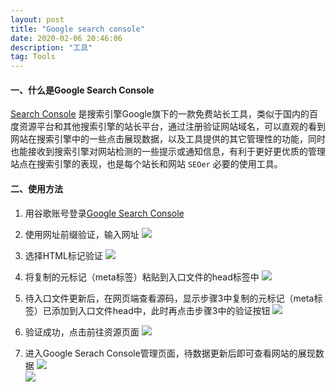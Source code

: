 ```yaml
---
layout: post
title: "Google search console"
date: 2020-02-06 20:46:06 
description: "工具"
tag: Tools
---
```

#### 一、什么是Google Search Console   

[Search Console](https://search.google.com/search-console/welcome?hl=zh-CN&utm_source=about-page) 是搜索引擎Google旗下的一款免费站长工具，类似于国内的百度资源平台和其他搜索引擎的站长平台，通过注册验证网站域名，可以直观的看到网站在搜索引擎中的一些点击展现数据，以及工具提供的其它管理性的功能，同时也能接收到搜索引擎对网站检测的一些提示或通知信息，有利于更好更优质的管理站点在搜索引擎的表现，也是每个站长和网站 ```SEOer``` 必要的使用工具。   
   
#### 二、使用方法   
1. 用谷歌账号登录[Google Search Console](https://search.google.com/search-console/welcome?hl=zh-CN&utm_source=about-page)   

2. 使用网址前缀验证，输入网址
![](https://tva1.sinaimg.cn/large/006tNbRwly1gbn075v0wqj31g90g5aah.jpg)   

3. 选择HTML标记验证
![](https://tva1.sinaimg.cn/large/006tNbRwgy1gbn0lnr8xej30gk0tu0ts.jpg)   

4. 将复制的元标记（meta标签）粘贴到入口文件的head标签中
![](https://tva1.sinaimg.cn/large/006tNbRwly1gbn0wk2ptwj31ds0s0di5.jpg)   

5. 待入口文件更新后，在网页端查看源码，显示步骤3中复制的元标记（meta标签）已添加到入口文件head中，此时再点击步骤3中的验证按钮
![](https://tva1.sinaimg.cn/large/006tNbRwly1gbn12ded1ej31kg0u0ju4.jpg)   

6. 验证成功，点击前往资源页面
![](https://tva1.sinaimg.cn/large/006tNbRwgy1gbn0o37mhtj30lg0kht99.jpg)   

7. 进入Google Serach Console管理页面，待数据更新后即可查看网站的展现数据
![](https://tva1.sinaimg.cn/large/006tNbRwly1gbn15tr2joj31kc0u0ta1.jpg)   
![](https://tva1.sinaimg.cn/large/006tNbRwly1gbn18qbhg4j31is0u0jsl.jpg)